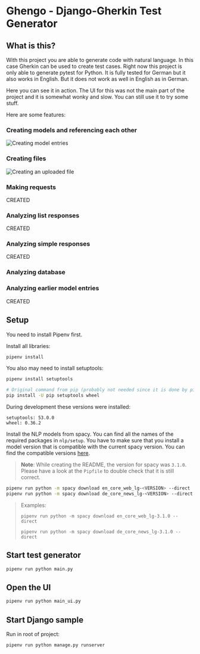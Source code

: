 # Ghengo - Django-Gherkin Test Generator

## What is this?
With this project you are able to generate code with natural language. In this case Gherkin can be
used to create test cases. Right now this project is only able to generate pytest for Python.
It is fully tested for German but it also works in English. But it does not work as well in English as in German.

Here you can see it in action. The UI for this was not the main part of the project and it is somewhat wonky and
slow. You can still use it to try some stuff.

Here are some features:

### Creating models and referencing each other

![Creating model entries](demo/gif/model_creation.gif)

### Creating files

![Creating an uploaded file](demo/gif/file_creation.gif)

### Making requests
CREATED

### Analyzing list responses
CREATED

### Analyzing simple responses
CREATED

### Analyzing database


### Analyzing earlier model entries
CREATED

## Setup
You need to install Pipenv first.

Install all libraries:
```bash
pipenv install
```

You also may need to install setuptools:
```bash
pipenv install setuptools

# Original command from pip (probably not needed since it is done by pipenv):
pip install -U pip setuptools wheel
```

During development these versions were installed:
``` 
setuptools: 53.0.0
wheel: 0.36.2
```

Install the NLP models from spacy. You can find all the names of the required packages in `nlp/setup`.
You have to make sure that you install a model version that is compatible with the current spacy version.
You can find the compatible versions [here](https://github.com/explosion/spacy-models/blob/master/compatibility.json).

> **Note**: While creating the README, the version for spacy was `3.1.0`. Please have a look at the `Pipfile` to double 
> check that it is still correct.


```bash
pipenv run python -m spacy download en_core_web_lg-<VERSION> --direct
pipenv run python -m spacy download de_core_news_lg-<VERSION> --direct
```

> Examples:
> 
> `pipenv run python -m spacy download en_core_web_lg-3.1.0 --direct`
> 
> `pipenv run python -m spacy download de_core_news_lg-3.1.0 --direct`

## Start test generator
```bash
pipenv run python main.py
```

## Open the UI
```bash
pipenv run python main_ui.py
```

## Start Django sample

Run in root of project:
```bash
pipenv run python manage.py runserver
```
